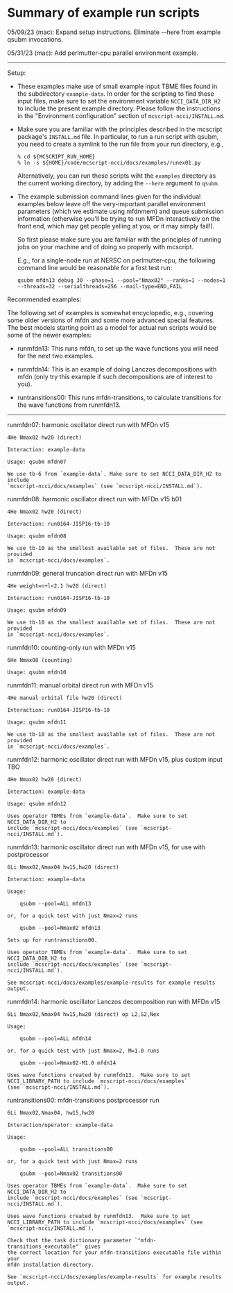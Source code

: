 # Summary of example run scripts #

05/09/23 (mac): Expand setup instructions.  Eliminate --here from example qsubm
invocations.

05/31/23 (mac): Add perlmutter-cpu parallel environment example.

----------------------------------------------------------------

Setup:

  - These examples make use of small example input TBME files found in the
    subdirectory `example-data`.  In order for the scripting to find these input
    files, make sure to set the environment variable `NCCI_DATA_DIR_H2` to
    include the present example directory.  Please follow the instructions in
    the "Environment configuration" section of `mcscript-ncci/INSTALL.md`.

  - Make sure you are familiar with the principles described in the mcscript
    package's `INSTALL.md` file.  In particular, to run a run script with qsubm,
    you need to create a symlink to the run file from your run
    directory, e.g.,

    ~~~~~~~~~~~~~~~~~~~~~~~~~~~~~~~~~~~~~~~~~~~~~~~~~~~~~~~~~~~~~~~~
    % cd ${MCSCRIPT_RUN_HOME}
    % ln -s ${HOME}/code/mcscript-ncci/docs/examples/runex01.py
    ~~~~~~~~~~~~~~~~~~~~~~~~~~~~~~~~~~~~~~~~~~~~~~~~~~~~~~~~~~~~~~~~

    Alternatively, you can run these scripts wiht the `examples` directory as
    the current working directory, by adding the `--here` argument to `qsubm`.

  - The example submission command lines given for the individual examples below
    leave off the very-important parallel environment parameters (which we
    estimate using mfdnmem) and queue submission information (otherwise you'll
    be trying to run MFDn interactively on the front end, which may get people
    yelling at you, or it may simply fail!).

    So first please make sure you are familiar with the principles of running
    jobs on your machine and of doing so properly with mcscript.

    E.g., for a single-node run at NERSC on perlmutter-cpu, the following
    command line would be reasonable for a first test run:

    ~~~~~~~~~~~~~~~~~~~~~~~~~~~~~~~~~~~~~~~~~~~~~~~~~~~~~~~~~~~~~~~~
    qsubm mfdn13 debug 30 --phase=1 --pool="Nmax02" --ranks=1 --nodes=1 --threads=32 --serialthreads=256 --mail-type=END,FAIL
    ~~~~~~~~~~~~~~~~~~~~~~~~~~~~~~~~~~~~~~~~~~~~~~~~~~~~~~~~~~~~~~~~

Recommended examples:

The following set of examples is somewhat encyclopedic, e.g., covering some
older versions of mfdn and some more advanced special features.  The best models
starting point as a model for actual run scripts would be some of the newer
examples:

  - runmfdn13: This runs mfdn, to set up the wave functions you will need for the next two
    examples.

  - runmfdn14: This is an example of doing Lanczos decompositions with mfdn
    (only try this example if such decompositions are of interest to you).

  - runtransitions00: This runs mfdn-transitions, to calculate transitions for
    the wave functions from runmfdn13.

----------------------------------------------------------------

runmfdn07: harmonic oscillator direct run with MFDn v15

    4He Nmax02 hw20 (direct)

    Interaction: example-data

    Usage: qsubm mfdn07

    We use tb-6 from `example-data`. Make sure to set NCCI_DATA_DIR_H2 to include
    `mcscript-ncci/docs/examples` (see `mcscript-ncci/INSTALL.md`).

runmfdn08: harmonic oscillator direct run with MFDn v15 b01

    4He Nmax02 hw20 (direct)

    Interaction: run0164-JISP16-tb-10

    Usage: qsubm mfdn08

    We use tb-10 as the smallest available set of files.  These are not provided
    in `mcscript-ncci/docs/examples`.

runmfdn09: general truncation direct run with MFDn v15

    4He weight=n+l<2.1 hw20 (direct)

    Interaction: run0164-JISP16-tb-10

    Usage: qsubm mfdn09

    We use tb-10 as the smallest available set of files.  These are not provided
    in `mcscript-ncci/docs/examples`.

runmfdn10: counting-only run with MFDn v15

    6He Nmax08 (counting)

    Usage: qsubm mfdn10

runmfdn11: manual orbital direct run with MFDn v15

    4He manual orbital file hw20 (direct)

    Interaction: run0164-JISP16-tb-10

    Usage: qsubm mfdn11

    We use tb-10 as the smallest available set of files.  These are not provided
    in `mcscript-ncci/docs/examples`.

runmfdn12: harmonic oscillator direct run with MFDn v15, plus custom input TBO

    4He Nmax02 hw20 (direct)

    Interaction: example-data

    Usage: qsubm mfdn12

    Uses operator TBMEs from `example-data`.  Make sure to set NCCI_DATA_DIR_H2 to
    include `mcscript-ncci/docs/examples` (see `mcscript-ncci/INSTALL.md`).

runmfdn13: harmonic oscillator direct run with MFDn v15, for use with postprocessor

    6Li Nmax02,Nmax04 hw15,hw20 (direct)

    Interaction: example-data

    Usage:

        qsubm --pool=ALL mfdn13

    or, for a quick test with just Nmax=2 runs

        qsubm --pool=Nmax02 mfdn13

    Sets up for runtransitions00.

    Uses operator TBMEs from `example-data`.  Make sure to set NCCI_DATA_DIR_H2 to
    include `mcscript-ncci/docs/examples` (see `mcscript-ncci/INSTALL.md`).

    See mcscript-ncci/docs/examples/example-results for example results output.

runmfdn14: harmonic oscillator Lanczos decomposition run with MFDn v15

    6Li Nmax02,Nmax04 hw15,hw20 (direct) op L2,S2,Nex

    Usage:

        qsubm --pool=ALL mfdn14

    or, for a quick test with just Nmax=2, M=1.0 runs

        qsubm --pool=Nmax02-M1.0 mfdn14

    Uses wave functions created by runmfdn13.  Make sure to set
    NCCI_LIBRARY_PATH to include `mcscript-ncci/docs/examples`
    (see `mcscript-ncci/INSTALL.md`).

runtransitions00: mfdn-transitions postprocessor run

    6Li Nmax02,Nmax04, hw15,hw20

    Interaction/operator: example-data

    Usage:

        qsubm --pool=ALL transitions00

    or, for a quick test with just Nmax=2 runs

        qsubm --pool=Nmax02 transitions00

    Uses operator TBMEs from `example-data`.  Make sure to set NCCI_DATA_DIR_H2 to
    include `mcscript-ncci/docs/examples` (see `mcscript-ncci/INSTALL.md`).

    Uses wave functions created by runmfdn13.  Make sure to set
    NCCI_LIBRARY_PATH to include `mcscript-ncci/docs/examples` (see `mcscript-ncci/INSTALL.md`).

    Check that the task dictionary parameter `"mfdn-transitions_executable"` gives
    the correct location for your mfdn-transitions executable file within your
    mfdn installation directory.

    See `mcscript-ncci/docs/examples/example-results` for example results output.